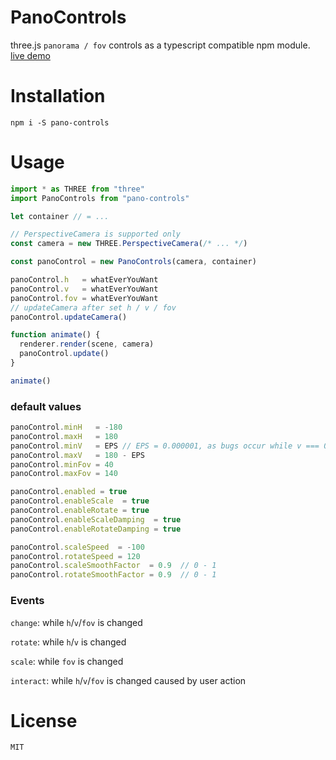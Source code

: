# PanoControls

three.js `panorama / fov` controls as a typescript compatible npm module. [live demo](https://xiaomingtang.github.io/pano-controls/examples/)

# Installation

```
npm i -S pano-controls
```

# Usage

```javascript
import * as THREE from "three"
import PanoControls from "pano-controls"

let container // = ...

// PerspectiveCamera is supported only
const camera = new THREE.PerspectiveCamera(/* ... */)

const panoControl = new PanoControls(camera, container)

panoControl.h   = whatEverYouWant
panoControl.v   = whatEverYouWant
panoControl.fov = whatEverYouWant
// updateCamera after set h / v / fov
panoControl.updateCamera()

function animate() {
  renderer.render(scene, camera)
  panoControl.update()
}

animate()
```

### default values

``` javascript
panoControl.minH   = -180
panoControl.maxH   = 180
panoControl.minV   = EPS // EPS = 0.000001, as bugs occur while v === 0 or 180
panoControl.maxV   = 180 - EPS
panoControl.minFov = 40
panoControl.maxFov = 140

panoControl.enabled = true
panoControl.enableScale  = true
panoControl.enableRotate = true
panoControl.enableScaleDamping  = true
panoControl.enableRotateDamping = true

panoControl.scaleSpeed  = -100
panoControl.rotateSpeed = 120
panoControl.scaleSmoothFactor  = 0.9  // 0 - 1
panoControl.rotateSmoothFactor = 0.9  // 0 - 1
```

### Events

`change`: while `h`/`v`/`fov` is changed    

`rotate`: while `h`/`v` is changed    

`scale`: while `fov` is changed    

`interact`: while `h`/`v`/`fov` is changed caused by user action    

# License

```
MIT
```
